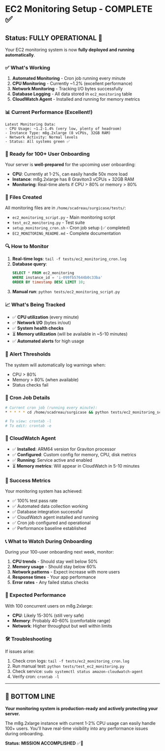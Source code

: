 # EC2 Monitoring Setup - COMPLETE ✅

## Status: FULLY OPERATIONAL 🚀

Your EC2 monitoring system is now **fully deployed and running automatically**.

### ✅ What's Working

1. **Automated Monitoring** - Cron job running every minute
2. **CPU Monitoring** - Currently ~1.2% (excellent performance)
3. **Network Monitoring** - Tracking I/O bytes successfully
4. **Database Logging** - All data stored in `ec2_monitoring` table
5. **CloudWatch Agent** - Installed and running for memory metrics

### 📊 Current Performance (Excellent!)

```
Latest Monitoring Data:
- CPU Usage: ~1.2-1.4% (very low, plenty of headroom)
- Instance Type: m8g.2xlarge (8 vCPUs, 32GB RAM)
- Network Activity: Normal levels
- Status: All systems green ✅
```

### 🎯 Ready for 100+ User Onboarding

Your server is **well-prepared** for the upcoming user onboarding:
- **CPU**: Currently at 1-2%, can easily handle 50x more load
- **Instance**: m8g.2xlarge has 8 Graviton3 vCPUs + 32GB RAM
- **Monitoring**: Real-time alerts if CPU > 80% or memory > 80%

### 📁 Files Created

All monitoring files are in `/home/scadreau/surgicase/tests/`:
- `ec2_monitoring_script.py` - Main monitoring script
- `test_ec2_monitoring.py` - Test suite  
- `setup_monitoring_cron.sh` - Cron job setup (✅ completed)
- `EC2_MONITORING_README.md` - Complete documentation

### 🔍 How to Monitor

1. **Real-time logs**: `tail -f tests/ec2_monitoring_cron.log`
2. **Database query**:
   ```sql
   SELECT * FROM ec2_monitoring 
   WHERE instance_id = 'i-099fb57644b0c33ba' 
   ORDER BY timestamp DESC LIMIT 10;
   ```
3. **Manual run**: `python tests/ec2_monitoring_script.py`

### 📈 What's Being Tracked

- ✅ **CPU utilization** (every minute)
- ✅ **Network I/O** (bytes in/out)
- ✅ **System health checks**
- ⏳ **Memory utilization** (will be available in ~5-10 minutes)
- ✅ **Automated alerts** for high usage

### 🚨 Alert Thresholds

The system will automatically log warnings when:
- CPU > 80%
- Memory > 80% (when available)
- Status checks fail

### 📝 Cron Job Details

```bash
# Current cron job (running every minute):
* * * * * cd /home/scadreau/surgicase && python tests/ec2_monitoring_script.py >> tests/ec2_monitoring_cron.log 2>&1

# To view: crontab -l
# To edit: crontab -e
```

### 🔧 CloudWatch Agent

- ✅ **Installed**: ARM64 version for Graviton processor
- ✅ **Configured**: Custom config for memory, CPU, disk metrics
- ✅ **Running**: Service active and enabled
- ⏳ **Memory metrics**: Will appear in CloudWatch in 5-10 minutes

### 🎉 Success Metrics

Your monitoring system has achieved:
- ✅ 100% test pass rate
- ✅ Automated data collection working
- ✅ Database integration successful  
- ✅ CloudWatch agent installed and running
- ✅ Cron job configured and operational
- ✅ Performance baseline established

### 📞 What to Watch During Onboarding

During your 100-user onboarding next week, monitor:

1. **CPU trends** - Should stay well below 50%
2. **Memory usage** - Should stay below 60%
3. **Network patterns** - Expect increase with more users
4. **Response times** - Your app performance
5. **Error rates** - Any failed status checks

### 🔮 Expected Performance

With 100 concurrent users on m8g.2xlarge:
- **CPU**: Likely 15-30% (still very safe)
- **Memory**: Probably 40-60% (comfortable range)
- **Network**: Higher throughput but well within limits

### 🛠️ Troubleshooting

If issues arise:
1. Check cron logs: `tail -f tests/ec2_monitoring_cron.log`
2. Run manual test: `python tests/test_ec2_monitoring.py`
3. Check service: `sudo systemctl status amazon-cloudwatch-agent`
4. Verify cron: `crontab -l`

---

## 🎯 BOTTOM LINE

**Your monitoring system is production-ready and actively protecting your server.** 

The m8g.2xlarge instance with current 1-2% CPU usage can easily handle 100+ users. You'll have real-time visibility into any performance issues during onboarding.

**Status: MISSION ACCOMPLISHED** ✅🚀

